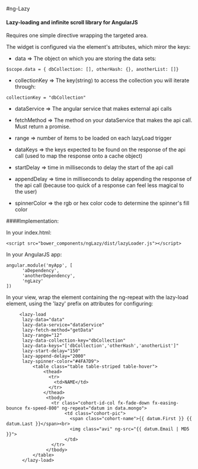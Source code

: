 #ng-Lazy

#### Lazy-loading and infinite scroll library for AngularJS

Requires one simple directive wrapping the targeted area.

The widget is configured via the element's attributes, which miror the keys:

  * data =>  The object on which you are storing the data sets:

  ```
  $scope.data = { dbCollection: [], otherHash: {}, anotherList: []} 
  ```
  
  * collectionKey => The key(string) to access the collection you will iterate through:

  ``` 
  collectionKey = "dbCollection" 
  ```

  * dataService => The angular service that makes external api calls

  * fetchMethod => The method on your dataService that makes the api call. Must return a promise.

  * range => number of items to be loaded on each lazyLoad trigger

  * dataKeys =>  the keys expected to be found on the response of the api call (used to map the response onto a cache object)

  * startDelay => time in milliseconds to delay the start of the api call

  * appendDelay => time in milliseconds to delay appending the response of the api call (because too quick of a response can feel less magical to the user)

  * spinnerColor => the rgb or hex color code to determine the spinner's fill color

####Implementation:

In your index.html:

```
<script src="bower_components/ngLazy/dist/lazyLoader.js"></script>
```

In your AngularJS app:
```
angular.module('myApp', [
      'aDependency',
      'anotherDependency',
      'ngLazy'
])
```

In your view, wrap the element containing the ng-repeat with the lazy-load element, using the 'lazy' prefix on attributes for configuring:
```
     <lazy-load 
      lazy-data="data" 
      lazy-data-service="dataService" 
      lazy-fetch-method="getData" 
      lazy-range="12" 
      lazy-data-collection-key="dbCollection" 
      lazy-data-keys="['dbCollection','otherHash','anotherList']" 
      lazy-start-delay="150" 
      lazy-append-delay="2000"
      lazy-spinner-color="#4FA7D9">
          <table class="table table-striped table-hover">
              <thead>
                <tr>
                  <td>NAME</td>
                </tr>
              </thead>
               <tbody>
                 <tr class="cohort-id-col fx-fade-down fx-easing-bounce fx-speed-800" ng-repeat="datum in data.mongo">
                      <td class="cohort-pic">
                        <span class="cohort-name">{{ datum.First }} {{ datum.Last }}</span><br>
                        <img class="avi" ng-src="{{ datum.Email | MD5 }}">
                      </td>
                 </tr>
               </tbody>
          </table>
      </lazy-load>
```